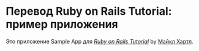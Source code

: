 # Перевод Ruby on Rails Tutorial: пример приложения

Это приложение Sample App для
[*Ruby on Rails Tutorial*](http://railstutorial.org/)
by [Майкл Хартл](http://michaelhartl.com/).
